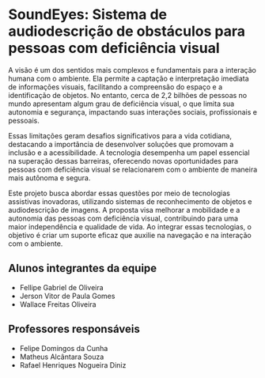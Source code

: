 # SoundEyes: Sistema de audiodescrição de obstáculos para pessoas com deficiência visual

A visão é um dos sentidos mais complexos e fundamentais para a interação humana com o ambiente. Ela permite a captação e interpretação imediata de informações visuais, facilitando a compreensão do espaço e a identificação de objetos. No entanto, cerca de 2,2 bilhões de pessoas no mundo apresentam algum grau de deficiência visual, o que limita sua autonomia e segurança, impactando suas interações sociais, profissionais e pessoais.

Essas limitações geram desafios significativos para a vida cotidiana, destacando a importância de desenvolver soluções que promovam a inclusão e a acessibilidade. A tecnologia desempenha um papel essencial na superação dessas barreiras, oferecendo novas oportunidades para pessoas com deficiência visual se relacionarem com o ambiente de maneira mais autônoma e segura.

Este projeto busca abordar essas questões por meio de tecnologias assistivas inovadoras, utilizando sistemas de reconhecimento de objetos e audiodescrição de imagens. A proposta visa melhorar a mobilidade e a autonomia das pessoas com deficiência visual, contribuindo para uma maior independência e qualidade de vida. Ao integrar essas tecnologias, o objetivo é criar um suporte eficaz que auxilie na navegação e na interação com o ambiente.

## Alunos integrantes da equipe

* Fellipe Gabriel de Oliveira
* Jerson Vitor de Paula Gomes
* Wallace Freitas Oliveira

## Professores responsáveis

* Felipe Domingos da Cunha
* Matheus Alcântara Souza
* Rafael Henriques Nogueira Diniz
<!--
## Instruções de utilização

[Assim que a primeira versão do sistema estiver disponível, deverá complementar com as instruções de utilização. Descreva como instalar eventuais dependências e como executar a aplicação.]
-->
